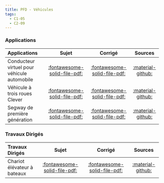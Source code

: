```yaml
---
title: PFD - Véhicules 
tags:
  - C1-05
  - C2-09
---
```


[comment]: <> (Généré automatiquement par ALL_PDF/make_markdown.py, creation_fichiers_activites)


### Applications 
 
| Applications | Sujet | Corrigé | Sources  | 
| :-------------- | :---: | :-----: | :------: | 
| Conducteur virtuel pour véhicule automobile | [:fontawesome-solid-file-pdf:](https://xpessoles-cpge.fr/pdf/Cy_04_02_Application_02_Vehicule_Sujet.pdf) | [:fontawesome-solid-file-pdf:](https://xpessoles-cpge.fr/pdf/Cy_04_02_Application_02_Vehicule_Corrige.pdf) | [:material-github:](https://github.com/xpessoles/PSI_Cy_04_ModelisationDynamique/tree/main/Chapitre_02_TorseursCinetiquesDynamiques/Cy_04_02_Application_02_Vehicule) | 
| Véhicule à trois roues Clever | [:fontawesome-solid-file-pdf:](https://xpessoles-cpge.fr/pdf/Cy_04_03_PFD_Veh_App_02_Clever_Sujet.pdf) | [:fontawesome-solid-file-pdf:](https://xpessoles-cpge.fr/pdf/Cy_04_03_PFD_Veh_App_02_Clever_Corrige.pdf) | [:material-github:](https://github.com/xpessoles/PSI_Cy_04_ModelisationDynamique/tree/main/Chapitre_03_Methodologie/PFD_Vehicules/Cy_04_03_PFD_Veh_App_02_Clever) | 
| Segway de première génération | [:fontawesome-solid-file-pdf:](https://xpessoles-cpge.fr/pdf/Cy_04_03_PFD_Veh_TD_01_Segway_Sujet.pdf) | [:fontawesome-solid-file-pdf:](https://xpessoles-cpge.fr/pdf/Cy_04_03_PFD_Veh_TD_01_Segway_Corrige.pdf) | [:material-github:](https://github.com/xpessoles/PSI_Cy_04_ModelisationDynamique/tree/main/Chapitre_03_Methodologie/PFD_Vehicules/Cy_04_03_PFD_Veh_TD_01_Segway) | 

### Travaux Dirigés 
 
| Travaux Dirigés | Sujet | Corrigé | Sources  | 
| :-------------- | :---: | :-----: | :------: | 
| Chariot élévateur à bateaux | [:fontawesome-solid-file-pdf:](https://xpessoles-cpge.fr/pdf/Cy_04_03_PFD_Veh_App_01_AscBateau_Sujet.pdf) | [:fontawesome-solid-file-pdf:](https://xpessoles-cpge.fr/pdf/Cy_04_03_PFD_Veh_App_01_AscBateau_Corrige.pdf) | [:material-github:](https://github.com/xpessoles/PSI_Cy_04_ModelisationDynamique/tree/main/Chapitre_03_Methodologie/PFD_Vehicules/Cy_04_03_PFD_Veh_App_01_AscBateau) | 



